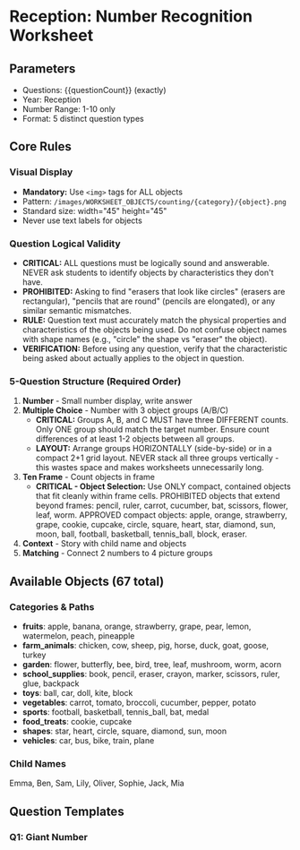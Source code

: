 # Reception: Number Recognition Worksheet

## Parameters
- Questions: {{questionCount}} (exactly)
- Year: Reception  
- Number Range: 1-10 only
- Format: 5 distinct question types

## Core Rules

### Visual Display
- **Mandatory:** Use `<img>` tags for ALL objects
- Pattern: `/images/WORKSHEET_OBJECTS/counting/{category}/{object}.png`
- Standard size: width="45" height="45"
- Never use text labels for objects

### Question Logical Validity
- **CRITICAL:** ALL questions must be logically sound and answerable. NEVER ask students to identify objects by characteristics they don't have.
- **PROHIBITED:** Asking to find "erasers that look like circles" (erasers are rectangular), "pencils that are round" (pencils are elongated), or any similar semantic mismatches.
- **RULE:** Question text must accurately match the physical properties and characteristics of the objects being used. Do not confuse object names with shape names (e.g., "circle" the shape vs "eraser" the object).
- **VERIFICATION:** Before using any question, verify that the characteristic being asked about actually applies to the object in question.

### 5-Question Structure (Required Order)
1. **Number** - Small number display, write answer
2. **Multiple Choice** - Number with 3 object groups (A/B/C)
   - **CRITICAL:** Groups A, B, and C MUST have three DIFFERENT counts. Only ONE group should match the target number. Ensure count differences of at least 1-2 objects between all groups.
   - **LAYOUT:** Arrange groups HORIZONTALLY (side-by-side) or in a compact 2+1 grid layout. NEVER stack all three groups vertically - this wastes space and makes worksheets unnecessarily long.
3. **Ten Frame** - Count objects in frame
   - **CRITICAL - Object Selection:** Use ONLY compact, contained objects that fit cleanly within frame cells. PROHIBITED objects that extend beyond frames: pencil, ruler, carrot, cucumber, bat, scissors, flower, leaf, worm. APPROVED compact objects: apple, orange, strawberry, grape, cookie, cupcake, circle, square, heart, star, diamond, sun, moon, ball, football, basketball, tennis_ball, block, eraser.
4. **Context** - Story with child name and objects
5. **Matching** - Connect 2 numbers to 4 picture groups

## Available Objects (67 total)

### Categories & Paths
- **fruits**: apple, banana, orange, strawberry, grape, pear, lemon, watermelon, peach, pineapple
- **farm_animals**: chicken, cow, sheep, pig, horse, duck, goat, goose, turkey
- **garden**: flower, butterfly, bee, bird, tree, leaf, mushroom, worm, acorn
- **school_supplies**: book, pencil, eraser, crayon, marker, scissors, ruler, glue, backpack
- **toys**: ball, car, doll, kite, block
- **vegetables**: carrot, tomato, broccoli, cucumber, pepper, potato
- **sports**: football, basketball, tennis_ball, bat, medal
- **food_treats**: cookie, cupcake
- **shapes**: star, heart, circle, square, diamond, sun, moon
- **vehicles**: car, bus, bike, train, plane

### Child Names
Emma, Ben, Sam, Lily, Oliver, Sophie, Jack, Mia

## Question Templates

### Q1: Giant Number
```html